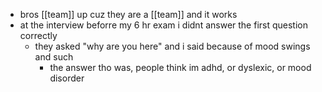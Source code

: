- bros [[team]] up cuz they are a [[team]] and it works
- at the interview beforre my 6 hr exam i didnt answer the first question correctly
	- they asked "why are you here" and i said because of mood swings and such
		- the answer tho was, people think im adhd, or dyslexic, or mood disorder